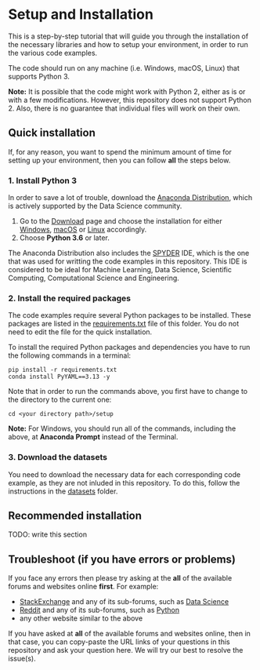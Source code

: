 # Setup and Installation

This is a step-by-step tutorial that will guide you through the installation of the necessary libraries and how to setup your environment, in order to run the various code examples.

The code should run on any machine (i.e. Windows, macOS, Linux) that supports Python 3.

__Note:__ It is possible that the code might work with Python 2, either as is or with a few modifications. However, this repository does not support Python 2. Also, there is no guarantee that individual files will work on their own.

## Quick installation

If, for any reason, you want to spend the minimum amount of time for setting up your environment, then you can follow __all__ the steps below.

### 1. Install Python 3

In order to save a lot of trouble, download the [Anaconda Distribution](https://www.anaconda.com/distribution/), which is actively supported by the Data Science community.

1. Go to the [Download](https://www.anaconda.com/download/) page and choose the installation for either [Windows](https://www.anaconda.com/download/#windows), [macOS](https://www.anaconda.com/download/#macos) or [Linux](https://www.anaconda.com/download/#linux) accordingly.
2. Choose **Python 3.6** or later.

The Anaconda Distribution also includes the [SPYDER](https://www.spyder-ide.org/) IDE, which is the one that was used for writting the code examples in this repository. This IDE is considered to be ideal for Machine Learning, Data Science, Scientific Computing, Computational Science and Engineering.

### 2. Install the required packages

The code examples require several Python packages to be installed. These packages are listed in the 
[requirements.txt](requirements.txt) file of this folder. You do not need to edit the file for the quick installation.

To install the required Python packages and dependencies you have to run the following commands in a terminal:

    pip install -r requirements.txt
    conda install PyYAML==3.13 -y

Note that in order to run the commands above, you first have to change to the directory to the current one:

    cd <your directory path>/setup
    
__Note:__ For Windows, you should run all of the commands, including the above, at __Anaconda Prompt__ instead of the Terminal.

### 3. Download the datasets

You need to download the necessary data for each corresponding code example, as they are not inluded in this repository. To do this, follow the instructions in the [datasets](../datasets) folder.


## Recommended installation

TODO: write this section

## Troubleshoot (if you have errors or problems)

If you face any errors then please try asking at the __all__ of the available forums and websites online __first__. For example:
- [StackExchange](https://stackexchange.com/) and any of its sub-forums, such as [Data Science](https://datascience.stackexchange.com/)
- [Reddit](https://www.reddit.com/) and any of its sub-forums, such as [Python](https://www.reddit.com/r/Python/)
- any other website similar to the above

If you have asked at __all__ of the available forums and websites online, then in that case, you can copy-paste the URL links of your questions in this repository and ask your question here. We will try our best to resolve the issue(s).

